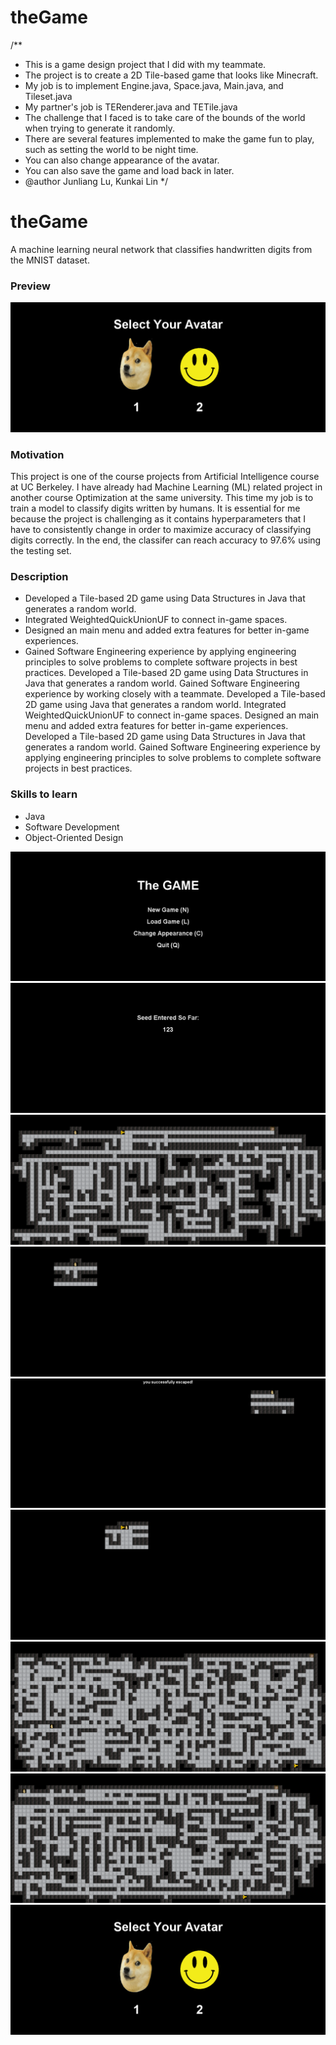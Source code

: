 # theGame
/**
 * This is a game design project that I did with my teammate.
 * The project is to create a 2D Tile-based game that looks like Minecraft.
 * My job is to implement Engine.java, Space.java, Main.java, and Tileset.java
 * My partner's job is TERenderer.java and TETile.java
 * The challenge that I faced is to take care of the bounds of the world when trying to generate it randomly.
 * There are several features implemented to make the game fun to play, such as setting the world to be night time.
 * You can also change appearance of the avatar.
 * You can also save the game and load back in later.
 * @author Junliang Lu, Kunkai Lin
 */

# theGame

A machine learning neural network that classifies handwritten digits from the MNIST dataset.
### Preview
![training accuracy at the beginning](img/9.png)

### Motivation
This project is one of the course projects from Artificial Intelligence course at UC Berkeley.  I have already had Machine Learning (ML) related project in another course Optimization at the same university. This time my job is to train a model to classify digits written by humans. It is essential for me because the project is challenging as it contains hyperparameters that I have to consistently change in order to maximize accuracy of classifying digits correctly. In the end, the classifer can reach accuracy to 97.6% using the testing set.

### Description
- Developed a Tile-based 2D game using Data Structures in Java that generates a random world.
- Integrated WeightedQuickUnionUF to connect in-game spaces.
- Designed an main menu and added extra features for better in-game experiences.
- Gained Software Engineering experience by applying engineering principles to solve problems to complete software projects in best practices.
Developed a Tile-based 2D game using Data Structures in Java that generates a random world. Gained Software Engineering experience by working closely with a teammate.
Developed a Tile-based 2D game using Java that generates a random world. Integrated WeightedQuickUnionUF to connect in-game spaces. Designed an main menu and added extra features for better in-game experiences.
Developed a Tile-based 2D game using Data Structures in Java that generates a random world. Gained Software Engineering experience by applying engineering principles to solve problems to complete software projects in best practices.

### Skills to learn
- Java
- Software Development
- Object-Oriented Design

![training accuracy](img/1.png)
![training accuracy](img/2.png)
![training accuracy](img/3.png)
![training accuracy](img/4.png)
![training accuracy](img/5.png)
![training accuracy](img/6.png)
![training accuracy](img/7.png)
![training accuracy](img/8.png)
![training accuracy](img/9.png)
